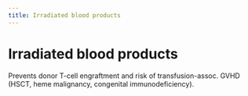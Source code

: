 ```yaml
---
title: Irradiated blood products
---
```

# Irradiated blood products

Prevents donor T-cell engraftment and risk of transfusion-assoc. GVHD (HSCT, heme malignancy, congenital immunodeficiency).
